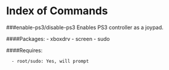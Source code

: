 Index of Commands
================

###enable-ps3/disable-ps3
Enables PS3 controller as a joypad.

####Packages: 
      - xboxdrv 
      - screen 
      - sudo

####Requires:

      - root/sudo: Yes, will prompt
